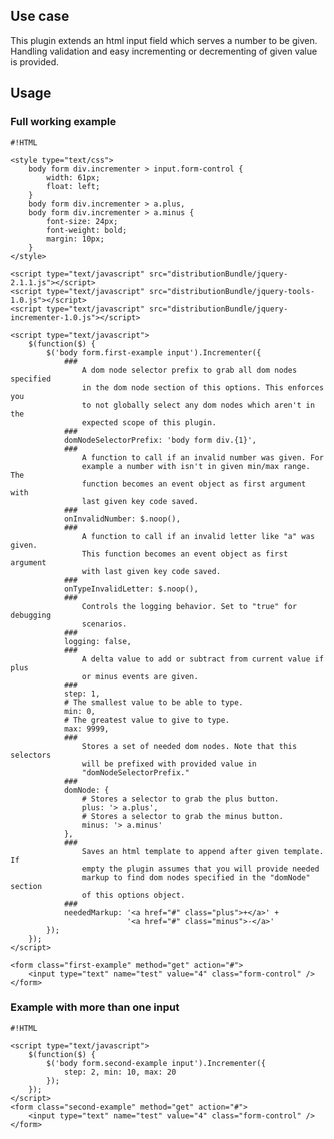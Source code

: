 <!-- !/usr/bin/env markdown
-*- coding: utf-8 -*- -->

<!-- region header

Copyright Torben Sickert 16.12.2012

License
-------

This library written by Torben Sickert stand under a creative commons naming
3.0 unported license. see http://creativecommons.org/licenses/by/3.0/deed.de

endregion -->

<!--|deDE:Einsatz-->
<!--|frFR:Utilisier-->
Use case
--------

This plugin extends an html input field which serves a number to be given.
Handling validation and easy incrementing or decrementing of given value is
provided.
<!--deDE:
    Diese Plugin erweitert an html input Formularfeld, dass eine Anzahl
    erwartet. Dieses Plugin übernimmt Validierung und einfaches Inkrementieren
    und Dekrementieren des Eingabefeldes.
-->
<!--frFR:
    Ce plugin étend le champ de formulaire de saisie html qu'un certain nombre
    attendu. Ce plugin reprend validation et incrémente simplement et diminuer
    le champ de saisie.
-->

<!--|deDE:Verwendung-->
<!--|frFR:Demande-->
Usage
-----

### Full working example

<!--showExample-->

    #!HTML

    <style type="text/css">
        body form div.incrementer > input.form-control {
            width: 61px;
            float: left;
        }
        body form div.incrementer > a.plus,
        body form div.incrementer > a.minus {
            font-size: 24px;
            font-weight: bold;
            margin: 10px;
        }
    </style>

    <script type="text/javascript" src="distributionBundle/jquery-2.1.1.js"></script>
    <script type="text/javascript" src="distributionBundle/jquery-tools-1.0.js"></script>
    <script type="text/javascript" src="distributionBundle/jquery-incrementer-1.0.js"></script>

    <script type="text/javascript">
        $(function($) {
            $('body form.first-example input').Incrementer({
                ###
                    A dom node selector prefix to grab all dom nodes specified
                    in the dom node section of this options. This enforces you
                    to not globally select any dom nodes which aren't in the
                    expected scope of this plugin.
                ###
                domNodeSelectorPrefix: 'body form div.{1}',
                ###
                    A function to call if an invalid number was given. For
                    example a number with isn't in given min/max range. The
                    function becomes an event object as first argument with
                    last given key code saved.
                ###
                onInvalidNumber: $.noop(),
                ###
                    A function to call if an invalid letter like "a" was given.
                    This function becomes an event object as first argument
                    with last given key code saved.
                ###
                onTypeInvalidLetter: $.noop(),
                ###
                    Controls the logging behavior. Set to "true" for debugging
                    scenarios.
                ###
                logging: false,
                ###
                    A delta value to add or subtract from current value if plus
                    or minus events are given.
                ###
                step: 1,
                # The smallest value to be able to type.
                min: 0,
                # The greatest value to give to type.
                max: 9999,
                ###
                    Stores a set of needed dom nodes. Note that this selectors
                    will be prefixed with provided value in
                    "domNodeSelectorPrefix."
                ###
                domNode: {
                    # Stores a selector to grab the plus button.
                    plus: '> a.plus',
                    # Stores a selector to grab the minus button.
                    minus: '> a.minus'
                },
                ###
                    Saves an html template to append after given template. If
                    empty the plugin assumes that you will provide needed
                    markup to find dom nodes specified in the "domNode" section
                    of this options object.
                ###
                neededMarkup: '<a href="#" class="plus">+</a>' +
                              '<a href="#" class="minus">-</a>'
            });
        });
    </script>

    <form class="first-example" method="get" action="#">
        <input type="text" name="test" value="4" class="form-control" />
    </form>

### Example with more than one input

<!--showExample-->

    #!HTML

    <script type="text/javascript">
        $(function($) {
            $('body form.second-example input').Incrementer({
                step: 2, min: 10, max: 20
            });
        });
    </script>
    <form class="second-example" method="get" action="#">
        <input type="text" name="test" value="4" class="form-control" />
    </form>

<!-- region modline

vim: set tabstop=4 shiftwidth=4 expandtab:
vim: foldmethod=marker foldmarker=region,endregion:

endregion -->
